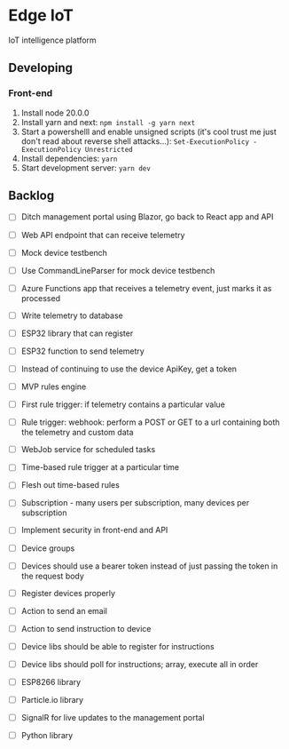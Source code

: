 # Edge IoT

IoT intelligence platform

## Developing

### Front-end

1. Install node 20.0.0
2. Install yarn and next: `npm install -g yarn next`
3. Start a powershelll and enable unsigned scripts (it's cool trust me just don't read about reverse shell attacks...): `Set-ExecutionPolicy -ExecutionPolicy Unrestricted`
4. Install dependencies: `yarn`
5. Start development server: `yarn dev`

## Backlog

- [ ] Ditch management portal using Blazor, go back to React app and API
- [ ] Web API endpoint that can receive telemetry
- [ ] Mock device testbench
- [ ] Use CommandLineParser for mock device testbench
- [ ] Azure Functions app that receives a telemetry event, just marks it as processed
- [ ] Write telemetry to database
- [ ] ESP32 library that can register
- [ ] ESP32 function to send telemetry
- [ ] Instead of continuing to use the device ApiKey, get a token
- [ ] MVP rules engine
- [ ] First rule trigger: if telemetry contains a particular value
- [ ] Rule trigger: webhook: perform a POST or GET to a url containing both the telemetry and custom data
- [ ] WebJob service for scheduled tasks
- [ ] Time-based rule trigger at a particular time
- [ ] Flesh out time-based rules
- [ ] Subscription - many users per subscription, many devices per subscription
- [ ] Implement security in front-end and API
- [ ] Device groups
- [ ] Devices should use a bearer token instead of just passing the token in the request body
- [ ] Register devices properly
- [ ] Action to send an email
- [ ] Action to send instruction to device
- [ ] Device libs should be able to register for instructions
- [ ] Device libs should poll for instructions; array, execute all in order
- [ ] ESP8266 library
- [ ] Particle.io library
- [ ] SignalR for live updates to the management portal
- [ ] Python library

